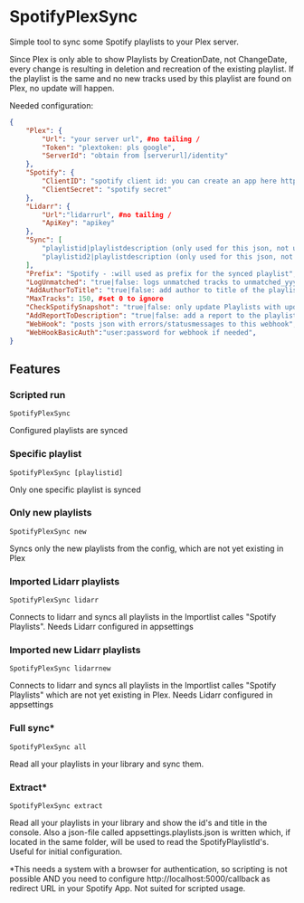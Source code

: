 # SpotifyPlexSync

Simple tool to sync some Spotify playlists to your Plex server.

Since Plex is only able to show Playlists by CreationDate, not ChangeDate, every change is resulting in deletion and recreation of the existing playlist. If the playlist is the same and no new tracks used by this playlist are found on Plex, no update will happen.

Needed configuration:

```json
{
    "Plex": {
        "Url": "your server url", #no tailing /
        "Token": "plextoken: pls google",
        "ServerId": "obtain from [serverurl]/identity"
    },
    "Spotify": {
        "ClientID": "spotify client id: you can create an app here https://developer.spotify.com/dashboard/applications",
        "ClientSecret": "spotify secret"
    },
    "Lidarr": {
        "Url":"lidarrurl", #no tailing /
        "ApiKey": "apikey"
    },
    "Sync": [
        "playlistid|playlistdescription (only used for this json, not used as title)",
        "playlistid2|playlistdescription (only used for this json, not used as title)"
    ],
    "Prefix": "Spotify - :will used as prefix for the synced playlist",
    "LogUnmatched": "true|false: logs unmatched tracks to unmatched_yyyy-MM-dd.log",
    "AddAuthorToTitle": "true|false: add author to title of the playlist like 'myplaylist by author'",
    "MaxTracks": 150, #set 0 to ignore
    "CheckSpotifySnapshot": "true|false: only update Playlists with updated snapshotid from spotify",
    "AddReportToDescription": "true|false: add a report to the playlistdescription in Plex (ie how many tracks have been found in Pley)",
    "WebHook": "posts json with errors/statusmessages to this webhook", 
    "WebHookBasicAuth":"user:password for webhook if needed",
}
```

## Features

### Scripted run

`SpotifyPlexSync`

Configured playlists are synced

### Specific playlist

`SpotifyPlexSync [playlistid]`

Only one specific playlist is synced

### Only new playlists

`SpotifyPlexSync new`

Syncs only the new playlists from the config, which are not yet existing in Plex

### Imported Lidarr playlists

`SpotifyPlexSync lidarr`

Connects to lidarr and syncs all playlists in the Importlist calles "Spotify Playlists".
Needs Lidarr configured in appsettings

### Imported new Lidarr playlists

`SpotifyPlexSync lidarrnew`

Connects to lidarr and syncs all playlists in the Importlist calles "Spotify Playlists" which are not yet existing in Plex.
Needs Lidarr configured in appsettings

### Full sync* 

`SpotifyPlexSync all`

Read all your playlists in your library and sync them.

### Extract*

`SpotifyPlexSync extract`

Read all your playlists in your library and show the id's and title in the console. Also a json-file called appsettings.playlists.json is written which, if located in the same folder, will be used to read the SpotifyPlaylistId's. Useful for initial configuration.


*This needs a system with a browser for authentication, so scripting is not possible AND you need to configure http://localhost:5000/callback as redirect URL in your Spotify App. Not suited for scripted usage.

